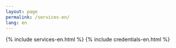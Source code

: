 ```yaml
---
layout: page
permalink: /services-en/
lang: en
---
```


{% include services-en.html %}
{% include credentials-en.html %}
